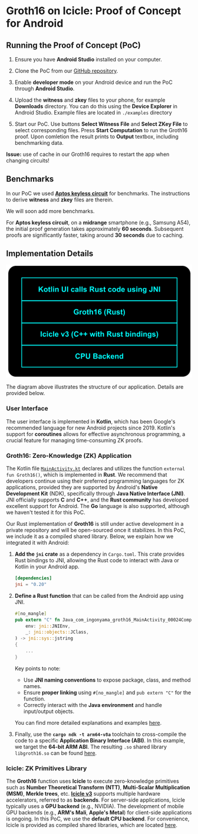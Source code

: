 # Groth16 on Icicle: Proof of Concept for Android

## Running the Proof of Concept (PoC)

1. Ensure you have **Android Studio** installed on your computer.

2. Clone the PoC from our [GitHub repository](https://github.com/ingonyama-zk/groth16-android).

3. Enable **developer mode** on your Android device and run the PoC through **Android Studio**.

4. Upload the **witness** and **zkey** files to your phone, for example **Downloads** directory. You can do this using the **Device Explorer** in Android Studio. Example files are located in `./examples` directory

5. Start our PoC. Use buttons **Select Witness File** and **Select ZKey File** to select corresponding files. Press **Start Computation** to run the Groth16 proof. Upon comletion the result prints to **Output** textbox, including benchmarking data. 

**Issue:** use of cache in our Groth16 requires to restart the app when changing circuits!

## Benchmarks

In our PoC we used [**Aptos keyless circuit**](https://github.com/aptos-labs/keyless-zk-proofs/tree/main/circuit) for benchmarks. The instructions to derive **witness** and **zkey**  files are therein.

We will soon add more benchmarks.

For **Aptos keyless circuit**, on a **midrange** smartphone (e.g., Samsung A54), the initial proof generation takes approximately **60 seconds**. Subsequent proofs are significantly faster, taking around **30 seconds** due to caching.

## Implementation Details
![Development](./Android-Icicle.png)

The diagram above illustrates the structure of our application. Details are provided below.

### User Interface 

The user interface is implemented in **Kotlin**, which has been Google's recommended language for new Android projects since 2019. Kotlin's support for **coroutines** allows for effective asynchronous programming, a crucial feature for managing time-consuming ZK proofs.

### Groth16: Zero-Knowledge (ZK) Application 

The Kotlin file [`MainActivity.kt`](./app/src/main/java/com/ingonyama/groth16/MainActivity.kt) declares and utilizes the function `external fun Groth16()`, which is implemented in **Rust**. We recommend that developers continue using their preferred programming languages for ZK applications, provided they are supported by Android's **Native Development Kit** (NDK), specifically through **Java Native Interface (JNI)**. JNI officially supports **C** and **C++**, and the **Rust community** has developed excellent support for Android. The **Go** language is also supported, although we haven't tested it for this PoC.

Our Rust implementation of **Groth16** is still under active development in a private repository and will be open-sourced once it stabilizes. In this PoC, we include it as a compiled shared library. Below, we explain how we integrated it with Android:

1. **Add the `jni` crate** as a dependency in `Cargo.toml`. This crate provides Rust bindings to JNI, allowing the Rust code to interact with Java or Kotlin in your Android app.

   ```toml
   [dependencies]
   jni = "0.20"
   ```

2. **Define a Rust function** that can be called from the Android app using JNI.

   ```rust
   #[no_mangle]
   pub extern "C" fn Java_com_ingonyama_groth16_MainActivity_00024Companion_Groth16(
       env: jni::JNIEnv,
       _: jni::objects::JClass,
   ) -> jni::sys::jstring 
   {
       ...
   }
   ```

   Key points to note:
   - Use **JNI naming conventions** to expose package, class, and method names.
   - Ensure **proper linking** using `#[no_mangle]` and `pub extern "C"` for the function.
   - Correctly interact with the **Java environment** and handle input/output objects.

   You can find more detailed explanations and examples [here](https://github.com/jni-rs/jni-rs).

3. Finally, use the **`cargo ndk -t arm64-v8a`** toolchain to cross-compile the code to a specific **Application Binary Interface (ABI)**. In this example, we target the **64-bit ARM ABI**. The resulting `.so` shared library `libgroth16.so` can be found [here](./app/src/main/jniLibs/arm64-v8a/libgroth16.so).

### Icicle: ZK Primitives Library 

The **Groth16** function uses **Icicle** to execute zero-knowledge primitives such as **Number Theoretical Transform (NTT)**, **Multi-Scalar Multiplication (MSM)**, **Merkle trees**, etc. [**Icicle v3**](https://github.com/ingonyama-zk/icicle) supports multiple hardware accelerators, referred to as **backends**. For server-side applications, Icicle typically uses a **GPU backend** (e.g., NVIDIA). The development of mobile GPU backends (e.g., **ARM's Mali**, **Apple's Metal**) for client-side applications is ongoing. In this PoC, we use the **default CPU backend**. For convenience, Icicle is provided as compiled shared libraries, which are located [here](./app/src/main/jniLibs/arm64-v8a/).

